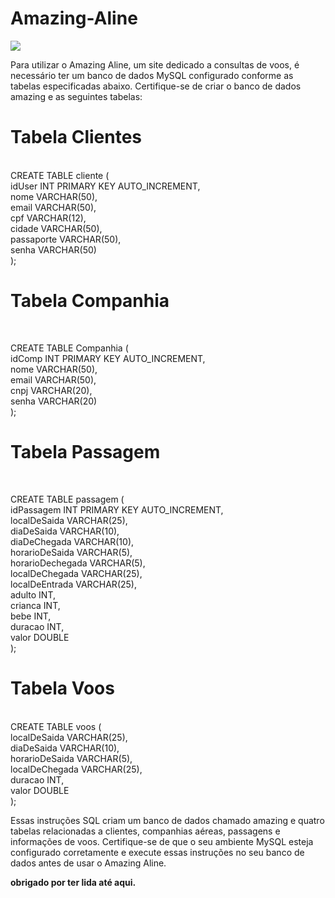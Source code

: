 # Amazing-Aline

<div>
<img src="https://cdn.discordapp.com/attachments/741868910865023060/1179070870480760923/zyro-image.png?ex=65787251&is=6565fd51&hm=bb69c0bad986829522cfef51c3665267a88bef28b19548d6125bab8bfb6a17ac&"><br>
  
Para utilizar o Amazing Aline, um site dedicado a consultas de voos, é necessário ter um banco de dados MySQL configurado conforme as tabelas especificadas abaixo. Certifique-se de criar o banco de dados amazing e as seguintes tabelas:
</div>
<h1>Tabela Clientes </h1> </br>
CREATE TABLE cliente ( </br>
  idUser INT PRIMARY KEY AUTO_INCREMENT, </br>
  nome VARCHAR(50), </br>
  email VARCHAR(50), </br>
  cpf VARCHAR(12), </br>
  cidade VARCHAR(50), </br>
  passaporte VARCHAR(50), </br>
  senha VARCHAR(50)  </br>
);

<h1>Tabela Companhia</h1></br>

CREATE TABLE Companhia ( </br>
  idComp INT PRIMARY KEY AUTO_INCREMENT, </br>
  nome VARCHAR(50), </br>
  email VARCHAR(50), </br>
  cnpj VARCHAR(20), </br>
  senha VARCHAR(20) </br>
); </br>


<h1>Tabela Passagem</h1> </br>

CREATE TABLE passagem ( </br>
  idPassagem INT PRIMARY KEY AUTO_INCREMENT,  </br>
  localDeSaida VARCHAR(25), </br>
  diaDeSaida VARCHAR(10), </br>
  diaDeChegada VARCHAR(10), </br>
  horarioDeSaida VARCHAR(5), </br>
  horarioDechegada VARCHAR(5), </br>
  localDeChegada VARCHAR(25), </br>
  localDeEntrada VARCHAR(25), </br>
  adulto INT, </br>
  crianca INT, </br>
  bebe INT, </br>
  duracao INT,  </br>
  valor DOUBLE </br>
); </br>

<h1>Tabela Voos</h1> </br>
CREATE TABLE voos ( </br>
  localDeSaida VARCHAR(25), </br>
  diaDeSaida VARCHAR(10), </br>
  horarioDeSaida VARCHAR(5), </br>
  localDeChegada VARCHAR(25), </br>
  duracao INT, </br>
  valor DOUBLE </br>
); 
</br>


Essas instruções SQL criam um banco de dados chamado amazing e quatro tabelas relacionadas a clientes, companhias aéreas, passagens e informações de voos. Certifique-se de que o seu ambiente MySQL esteja configurado corretamente e execute essas instruções no seu banco de dados antes de usar o Amazing Aline.  </br>

**obrigado por ter lida até aqui.**

